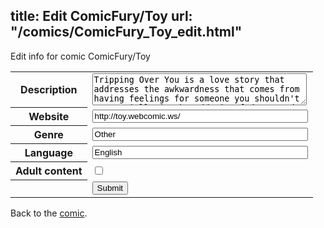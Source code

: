 title: Edit ComicFury/Toy
url: "/comics/ComicFury_Toy_edit.html"
---
Edit info for comic ComicFury/Toy

<form name="comic" action="http://gaepostmail.appspot.com/comic/" method="post">
<table class="comicinfo">
<tr>
<th>Description</th><td><textarea name="description" cols="40" rows="3">Tripping Over You is a love story that addresses the awkwardness that comes from having feelings for someone you shouldn't - especially in the odd mix of drama and humor that is secondary boarding school. This story contains LGBT interactions - if that's not your cup of tea, this comic may not be for you.</textarea></td>
</tr>
<tr>
<th>Website</th><td><input type="text" name="url" value="http://toy.webcomic.ws/" size="40"/></td>
</tr>
<tr>
<th>Genre</th><td><input type="text" name="genre" value="Other" size="40"/></td>
</tr>
<tr>
<th>Language</th><td><input type="text" name="language" value="English" size="40"/></td>
</tr>
<tr>
<th>Adult content</th><td><input type="checkbox" name="adult" value="adult" /></td>
</tr>
<tr>
<th></th><td>
<input type="hidden" name="comic" value="ComicFury_Toy" />
<input type="submit" name="submit" value="Submit" />
</td>
</tr>
</table>
</form>

Back to the [comic](ComicFury_Toy.html).
